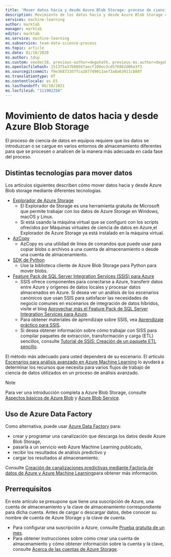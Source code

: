 ```yaml
---
title: 'Mover datos hacia y desde Azure Blob Storage: proceso de ciencia de datos en equipos'
description: Movimiento de los datos hacia y desde Azure Blob Storage con el Explorador de Azure Storage, AzCopy, Python y SSIS
services: machine-learning
author: marktab
manager: marktab
editor: marktab
ms.service: machine-learning
ms.subservice: team-data-science-process
ms.topic: article
ms.date: 01/10/2020
ms.author: tdsp
ms.custom: seodec18, previous-author=deguhath, previous-ms.author=deguhath
ms.openlocfilehash: 151375a37b80567aecf100ec3cd576882d06e3f3
ms.sourcegitcommit: f9e368733d7fca2877d9013ae73a8a63911cb88f
ms.translationtype: HT
ms.contentlocale: es-ES
ms.lasthandoff: 06/10/2021
ms.locfileid: "111902256"
---
```

# <a name="move-data-to-and-from-azure-blob-storage"></a>Movimiento de datos hacia y desde Azure Blob Storage

El proceso de ciencia de datos en equipos requiere que los datos se introduzcan o se cargue en varios entornos de almacenamiento diferentes para que se procesen o analicen de la manera más adecuada en cada fase del proceso.

## <a name="different-technologies-for-moving-data"></a>Distintas tecnologías para mover datos

Los artículos siguientes describen cómo mover datos hacia y desde Azure Blob storage mediante diferentes tecnologías.

* [Explorador de Azure Storage](../../vs-azure-tools-storage-manage-with-storage-explorer.md)
  * El Explorador de Storage es una herramienta gratuita de Microsoft que permite trabajar con los datos de Azure Storage en Windows, macOS y Linux.
  * Si está usando la máquina virtual que se configuró con los scripts ofrecidos por Máquinas virtuales de ciencia de datos en Azure,el Explorador de Azure Storage ya está instalado en la máquina virtual.
* [AzCopy](../../storage/common/storage-use-azcopy-v10.md)
  * AzCopy es una utilidad de línea de comandos que puede usar para copiar blobs o archivos a una cuenta de almacenamiento o desde una cuenta de almacenamiento. 
* [SDK de Python](../../storage/blobs/storage-quickstart-blobs-python.md)
  * Use la biblioteca cliente de Azure Blob Storage para Python para mover blobs.
* [Feature Pack de SQL Server Integration Services (SSIS) para Azure](/sql/integration-services/azure-feature-pack-for-integration-services-ssis)
  * SSIS ofrece componentes para conectarse a Azure, transferir datos entre Azure y orígenes de datos locales y procesar datos almacenados en Azure. Si desea ver un análisis de los escenarios canónicos que usan SSIS para satisfacer las necesidades de negocio comunes en escenarios de integración de datos híbridos, visite el blog [Aprovechar más el Feature Pack de SQL Server Integration Services para Azure](https://techcommunity.microsoft.com/t5/sql-server-integration-services/doing-more-with-sql-server-integration-services-feature-pack-for/ba-p/388238).
  * Para obtener materiales de aprendizaje sobre SSIS, vea [Aprendizaje práctico para SSIS](https://www.microsoft.com/sql-server/training-certification).
  * Si desea obtener información sobre cómo trabajar con SISS para compilar paquetes de extracción, transformación y carga (ETL) sencillos, consulte [Tutorial de SSIS: Creación de un paquete ETL sencillo](/sql/integration-services/ssis-how-to-create-an-etl-package).

El método más adecuado para usted dependerá de su escenario. El artículo [Escenarios para análisis avanzado en Azure Machine Learning](plan-sample-scenarios.md) lo ayudará a determinar los recursos que necesita para varios flujos de trabajo de ciencia de datos utilizados en un proceso de análisis avanzado.

> [!NOTE]
> Para ver una introducción completa a Azure Blob Storage, consulte [Aspectos básicos de Azure Blob](../../storage/blobs/storage-quickstart-blobs-dotnet.md) y [Azure Blob Service](/rest/api/storageservices/Blob-Service-Concepts).
> 
> 

## <a name="using-azure-data-factory"></a>Uso de Azure Data Factory

Como alternativa, puede usar [Azure Data Factory](https://azure.microsoft.com/services/data-factory/) para: 

* crear y programar una canalización que descarga los datos desde Azure Blob Storage,
* pasarla a un servicio web Azure Machine Learning publicado, 
* recibir los resultados de análisis predictivo y 
* cargar los resultados al almacenamiento. 

Consulte [Creación de canalizaciones predictivas mediante Factoría de datos de Azure y Azure Machine Learning](../../data-factory/transform-data-using-machine-learning.md)para obtener más información.

## <a name="prerequisites"></a>Prerrequisitos
En este artículo se presupone que tiene una suscripción de Azure, una cuenta de almacenamiento y la clave de almacenamiento correspondiente para dicha cuenta. Antes de cargar o descargar datos, debe conocer su nombre de cuenta de Azure Storage y la clave de cuenta.

* Para configurar una suscripción a Azure, consulte [Prueba gratuita de un mes](https://azure.microsoft.com/pricing/free-trial/).
* Para obtener instrucciones sobre cómo crear una cuenta de almacenamiento y cómo obtener información sobre la cuenta y la clave, consulte [Acerca de las cuentas de Azure Storage](../../storage/common/storage-account-create.md).